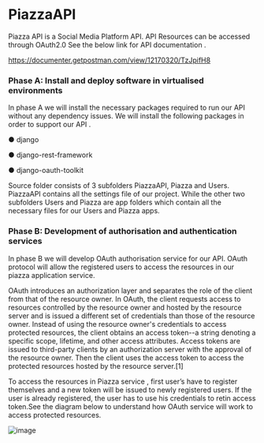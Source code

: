 # PiazzaAPI
Piazza API is a Social Media Platform API. 
API Resources can be accessed through OAuth2.0 
See the below  link for API  documentation . 

https://documenter.getpostman.com/view/12170320/TzJpifH8


### Phase A: Install and deploy software in virtualised environments
In phase A we will install the necessary packages required to run our API without any
dependency issues. We will install the following packages in order to support our API .

● django

● django-rest-framework

● django-oauth-toolkit



Source folder consists of 3 subfolders PiazzaAPI, Piazza and Users. PiazzaAPI contains all
the settings file of our project. While the other two subfolders Users and Piazza are app
folders which contain all the necessary files for our Users and Piazza apps.

### Phase B: Development of authorisation and authentication services

In phase B we will develop OAuth authorisation service for our API. OAuth protocol will allow
the registered users to access the resources in our piazza application service.

OAuth introduces an authorization layer and separates the role of the client from that of the
resource owner. In OAuth, the client requests access to resources controlled by the resource
owner and hosted by the resource server and is issued a different set of credentials than
those of the resource owner. Instead of using the resource owner's credentials to access
protected resources, the client obtains an access token--a string denoting a specific scope,
lifetime, and other access attributes. Access tokens are issued to third-party clients by an
authorization server with the approval of the resource owner. Then the client uses the
access token to access the protected resources hosted by the resource server.[1]

To access the resources in Piazza service , first user’s have to register themselves and a
new token will be issued to newly registered users. If the user is already registered, the user
has to use his credentials to retin access token.See the diagram below to understand how
OAuth service will work to access protected resources.

![image](https://user-images.githubusercontent.com/19213074/128780863-f707e567-00a7-4c0d-9cab-fe901ff180ea.png)

